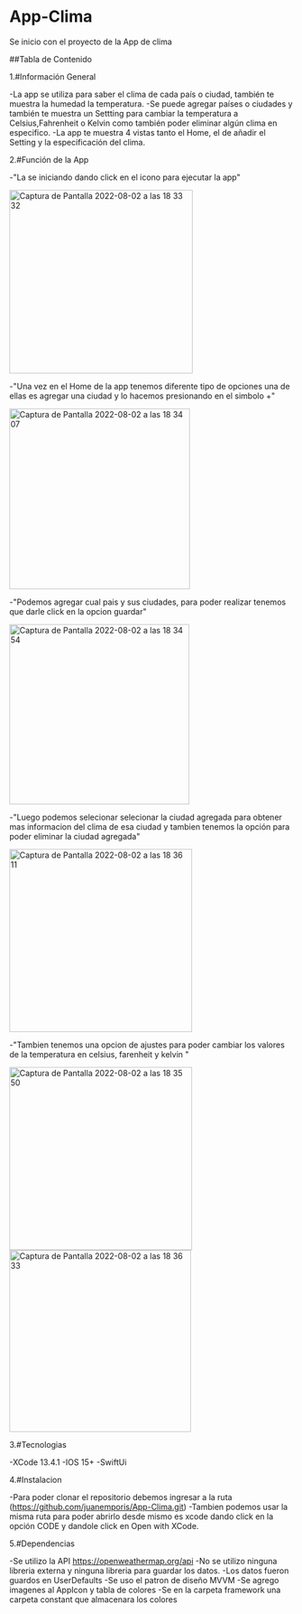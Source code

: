 # App-Clima
Se inicio con el proyecto de la App de clima 

##Tabla de Contenido

1.#Información General

-La app se utiliza para saber el clima de cada país o ciudad, también te muestra la humedad la temperatura.
-Se puede agregar países o ciudades y también te muestra un Settting para cambiar la temperatura a Celsius,Fahrenheit o Kelvin como también poder eliminar algún clima en especifico.
-La app te muestra 4 vistas tanto el Home, el de añadir el Setting y la especificación del clima.

2.#Función de la App

-"La se iniciando dando click en el icono para ejecutar la app"


<img width="325" alt="Captura de Pantalla 2022-08-02 a las 18 33 32" src="https://user-images.githubusercontent.com/89556060/182496519-b3a25d26-785c-432b-a6f1-490754ebd845.png">

-"Una vez en el Home de la app tenemos diferente tipo de opciones una de ellas es 
agregar una ciudad y lo hacemos presionando en el simbolo +"


<img width="320" alt="Captura de Pantalla 2022-08-02 a las 18 34 07" src="https://user-images.githubusercontent.com/89556060/182497339-4695efd6-1bdb-4719-89ae-0eda216514ee.png">

-"Podemos agregar cual pais y sus ciudades, para poder realizar tenemos 
que darle click en la opcion guardar"


<img width="319" alt="Captura de Pantalla 2022-08-02 a las 18 34 54" src="https://user-images.githubusercontent.com/89556060/182497458-2ebe929b-5bd7-4254-b36a-92afdfdbcef9.png">

-"Luego podemos selecionar selecionar la ciudad agregada para obtener mas informacion 
del clima de esa ciudad y tambien tenemos la opción para poder eliminar la ciudad agregada"


<img width="324" alt="Captura de Pantalla 2022-08-02 a las 18 36 11" src="https://user-images.githubusercontent.com/89556060/182497785-abd1bb00-e8e2-4002-b48e-9581be91fdb0.png">

-"Tambien tenemos una opcion de ajustes para poder cambiar los 
valores de la temperatura en celsius, farenheit y kelvin "


<img width="324" alt="Captura de Pantalla 2022-08-02 a las 18 35 50" src="https://user-images.githubusercontent.com/89556060/182498198-faa93824-8a89-4ac0-8d32-2295cfd45bbb.png">
<img width="322" alt="Captura de Pantalla 2022-08-02 a las 18 36 33" src="https://user-images.githubusercontent.com/89556060/182498211-fef8d6f7-f404-4809-a58f-40e7f8abdfd2.png">



3.#Tecnologias 

-XCode 13.4.1
-IOS 15+
-SwiftUi

4.#Instalacion

-Para poder clonar el repositorio debemos ingresar a la ruta (https://github.com/juanemporis/App-Clima.git)
-Tambien podemos usar la misma ruta para poder abrirlo desde mismo es xcode dando click en la opción CODE y dandole click en Open with XCode.

5.#Dependencias

-Se utilizo la API https://openweathermap.org/api
-No se utilizo ninguna libreria externa y ninguna libreria para guardar los datos.
-Los datos fueron guardos en UserDefaults
-Se uso el patron de diseño MVVM
-Se agrego imagenes al AppIcon y tabla de colores
-Se en la carpeta framework una carpeta constant que almacenara los colores

